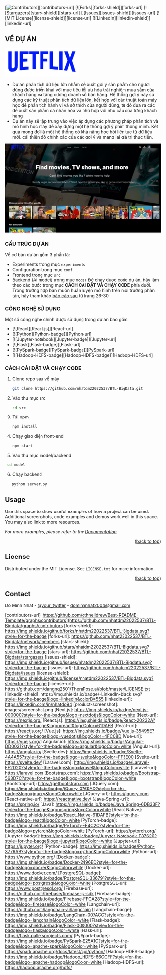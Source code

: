 [![Contributors][contributors-shield]][contributors-url]
[![Forks][forks-shield]][forks-url]
[![Stargazers][stars-shield]][stars-url]
[![Issues][issues-shield]][issues-url]
[![MIT License][license-shield]][license-url]
[![LinkedIn][linkedin-shield]][linkedin-url]


<!-- ABOUT THE PROJECT -->
## VỀ DỰ ÁN
<img src="/public/icon.png" alt="Logo">

* Dự án phân tích dữ liệu lớn nhằm đề xuất gợi ý sản phẩm cho người dùng được triển khai với mục tiêu tối ưu hóa trải nghiệm mua sắm của khách hàng và tăng cường doanh số bán hàng. Hệ thống gợi ý này sử dụng các kỹ thuật phân tích dữ liệu lớn, kết hợp với các thuật toán máy học để phân tích hành vi và sở thích của người dùng, từ đó đưa ra các đề xuất sản phẩm cá nhân hóa và phù hợp với nhu cầu của từng khách hàng
* Dự án này sẽ tập trung vào việc áp dụng các phương pháp phân tích và mô hình học máy để xây dựng một hệ thống gợi ý phim thông minh. Kết quả mong đợi là một hệ thống có khả năng học hỏi liên tục từ dữ liệu mới, cải thiện độ chính xác của các gợi ý và mang lại giá trị thực tiễn.
<img src="/public/image.png" alt="demo">

### CẤU TRÚC DỰ ÁN
Về cơ bản dự án gồm 3 phần là:
* Experiments trong mục `experiments`
* Configuration trong mục `conf`
* Frontend trong mục `src`
* Backend (AI model) trong mục `model`
Để chạy được code dự án, hãy làm theo các bước trong mục **CÁCH CÀI ĐẶT VÀ CHẠY CODE** phía dưới. Trong trường hợp bạn muốn huấn luyện mô hình trên môi trường phân tán, hãy tham khảo [báo cáo sau](https://docs.google.com/document/d/1h4tqhRdhZ7xPVeudQS9jLqF0NiBpVfuLhRNCHgsna_U/edit) từ trang 26-30 




### CÔNG NGHỆ SỬ DỤNG

Một số công nghệ chính được sử dụng trong dự án bao gồm

* [![React][React.js]][React-url]
* [![Python][Python-badge]][Python-url]
* [![Jupyter-notebook][Jupyter-badge]][Jupyter-url]
* [![Flask][Flask-badge]][Flask-url]
* [![PySpark-badge][PySpark-badge]][PySpark-url]
* [![Hadoop-HDFS-badge][Hadoop-HDFS-badge]][Hadoop-HDFS-url]

### CÁCH CÀI ĐẶT VÀ CHẠY CODE

1. Clone repo sau về máy
   ```sh
   git clone https://github.com/nhatdm22022537/BTL-BigData.git
   ```
2. Vào thư mục src
	 ```sh
   cd src
   ```
3. Tải npm
   ```sh
   npm install
   ```
4. Chạy giao diện front-end
   ```sh
   npm start
   ```
5. Vào thư mục model/backend
  ```sh
   cd model
   ```
6. Chạy backend
```sh
   python server.py
   ```



<!-- USAGE EXAMPLES -->
## Usage

Use this space to show useful examples of how a project can be used. Additional screenshots, code examples and demos work well in this space. You may also link to more resources.

_For more examples, please refer to the [Documentation](https://example.com)_

<p align="right">(<a href="#readme-top">back to top</a>)</p>







<!-- LICENSE -->
## License

Distributed under the MIT License. See `LICENSE.txt` for more information.

<p align="right">(<a href="#readme-top">back to top</a>)</p>



<!-- CONTACT -->
## Contact

Do Minh Nhat - [@your_twitter](https://twitter.com/nhatdm2k4) - dominhnhat2004@gmail.com






<!-- MARKDOWN LINKS & IMAGES -->
<!-- https://www.markdownguide.org/basic-syntax/#reference-style-links -->
[contributors-shield]: https://img.shields.io/github/contributors/nhatdm22022537/BTL-Bigdata.svg?style=for-the-badge
[contributors-url]: https://github.com/othneildrew/Best-README-Template/graphs/contributors](https://github.com/nhatdm22022537/BTL-Bigdata/graphs/contributors 
[forks-shield]: https://img.shields.io/github/forks/nhatdm22022537/BTL-Bigdata.svg?style=for-the-badge
[forks-url]: https://github.com/nhat22022537/BTL-Bigdata/network/members
[stars-shield]: https://img.shields.io/github/stars/nhatdm22022537/BTL-Bigdata.svg?style=for-the-badge
[stars-url]: https://github.com/nhat22022537/BTL-Bigdata/stargazers 
[issues-shield]: https://img.shields.io/github/issues/nhatdm22022537/BTL-Bigdata.svg?style=for-the-badge
[issues-url]: https://github.com/nhatdm22022537/BTL-Bigdata/issues
[license-shield]: https://img.shields.io/github/license/nhatdm22022537/BTL-Bigdata.svg?style=for-the-badge
[license-url]: https://github.com/dangnq2501/TheraPose.ai/blob/master/LICENSE.txt
[linkedin-shield]: https://img.shields.io/badge/-LinkedIn-black.svg?style=for-the-badge&logo=linkedin&colorB=555
[linkedin-url]: https://linkedin.com/in/nhatdo94
[product-screenshot]: images/screenshot.png
[Next.js]: https://img.shields.io/badge/next.js-000000?style=for-the-badge&logo=nextdotjs&logoColor=white
[Next-url]: https://nextjs.org/
[React.js]: https://img.shields.io/badge/React-20232A?style=for-the-badge&logo=react&logoColor=61DAFB
[React-url]: https://reactjs.org/
[Vue.js]: https://img.shields.io/badge/Vue.js-35495E?style=for-the-badge&logo=vuedotjs&logoColor=4FC08D
[Vue-url]: https://vuejs.org/
[Angular.io]: https://img.shields.io/badge/Angular-DD0031?style=for-the-badge&logo=angular&logoColor=white
[Angular-url]: https://angular.io/
[Svelte.dev]: https://img.shields.io/badge/Svelte-4A4A55?style=for-the-badge&logo=svelte&logoColor=FF3E00
[Svelte-url]: https://svelte.dev/
[Laravel.com]: https://img.shields.io/badge/Laravel-FF2D20?style=for-the-badge&logo=laravel&logoColor=white
[Laravel-url]: https://laravel.com
[Bootstrap.com]: https://img.shields.io/badge/Bootstrap-563D7C?style=for-the-badge&logo=bootstrap&logoColor=white
[Bootstrap-url]: https://getbootstrap.com
[JQuery.com]: https://img.shields.io/badge/jQuery-0769AD?style=for-the-badge&logo=jquery&logoColor=white
[JQuery-url]: https://jquery.com 
[React-native-url]: https://reactnative.dev/
[Java-Spring-url]: https://spring.io/
[Java]: https://img.shields.io/badge/Java_Spring-6DB33F?style=for-the-badge&logo=spring&logoColor=white
[React Native]: https://img.shields.io/badge/React_Native-61DAFB?style=for-the-badge&logo=react&logoColor=white
[PyTorch-badge]: https://img.shields.io/badge/PyTorch-EE4C2C?style=for-the-badge&logo=pytorch&logoColor=white
[PyTorch-url]: https://pytorch.org/
[Jupyter-badge]: https://img.shields.io/badge/Jupyter-Notebook-F37626?style=for-the-badge&logo=jupyter&logoColor=white
[Jupyter-url]: https://jupyter.org/
[Python-badge]: https://img.shields.io/badge/Python-3776AB?style=for-the-badge&logo=python&logoColor=white
[Python-url]: https://www.python.org/
[Docker-badge]: https://img.shields.io/badge/Docker-2496ED?style=for-the-badge&logo=docker&logoColor=white
[Docker-url]: https://www.docker.com/
[PostgreSQL-badge]: https://img.shields.io/badge/PostgreSQL-336791?style=for-the-badge&logo=postgresql&logoColor=white
[PostgreSQL-url]: https://www.postgresql.org/
[Firebase-url]: https://github.com/firebase/firebase-js-sdk
[Firebase-badge]: https://img.shields.io/badge/Firebase-FFCA28?style=for-the-badge&logo=firebase&logoColor=white
[Langchain-url]: https://github.com/langchain-ai/langchain
[Langchain-badge]: https://img.shields.io/badge/LangChain-007ACC?style=for-the-badge&logo=langchain&logoColor=white
[Flask-badge]: https://img.shields.io/badge/Flask-000000?style=for-the-badge&logo=flask&logoColor=white
[Flask-url]: https://flask.palletsprojects.com/
[PySpark-badge]: https://img.shields.io/badge/PySpark-E25A1C?style=for-the-badge&logo=apache-spark&logoColor=white
[PySpark-url]: https://spark.apache.org/docs/latest/api/python/
[Hadoop-HDFS-badge]: https://img.shields.io/badge/Hadoop_HDFS-66CCFF?style=for-the-badge&logo=apache-hadoop&logoColor=white
[Hadoop-HDFS-url]: https://hadoop.apache.org/hdfs/
